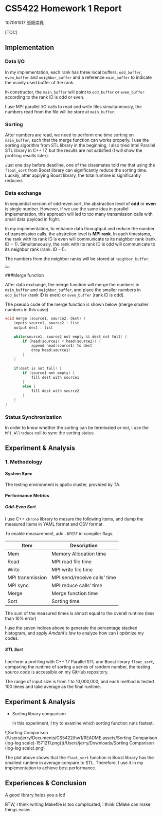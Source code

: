 # CS5422 Homework 1 Report

107061517 張簡崇堯

[TOC]

## Implementation

### Data I/O

In my implementation, each rank has three local buffers, ``odd_buffer``, ``even_buffer`` and ``neighbor_buffer`` and a reference ``main_buffer`` to indicate the mainly used buffer of the rank.

In constructor, the ``main_buffer`` will point to ``odd_buffer`` or ``even_buffer`` according to the rank ID is odd or even.

I use MPI parallel I/O calls to read and write files simultaneously, the numbers read from the file will be store at ``main_buffer``.

### Sorting

After numbers are read, we need to perform one time sorting on ``main_buffer``, such that the merge function can works properly. I use the sorting algorithm from STL library in the beginning, I also tried Intel Parallel STL library in C++ 17, but the results are not satisfied (I will show the profiling results later).

Just one day before deadline, one of the classmates told me that using the ``float_sort`` from Boost library can significantly reduce the sorting time. Luckily, after applying Boost library, the total runtime is significantly reduced.

### Data exchange

In sequential version of odd-even sort, the abstraction level of **odd** or **even** is single number. However, if we use the same idea in parallel implementation, this approach will led to too many transmission calls with small data payload in flight. 

In my implementation, to enhance data throughput and reduce the number of transmission calls, the abstrction level is **MPI rank**. In each timestamp, the rank with its rank ID is even will communicate to its neighbor rank (rank ID + 1). Simultaneously, the rank with its rank ID is odd will communicate to its neighbor rank (rank. ID - 1).

The numbers from the neighbor ranks will be stored at ``neighbor_buffer``.

<img src="/Users/jerry/Documents/CS5422/hw1/README.assets/Untitled.png" alt="ra" style="zoom:50%;" />



###Merge function

After data exchange, the merge function will merge the numbers in ``main_buffer`` and ``neighbor_buffer``, and place the smaller numbers in ``odd_buffer`` (rank ID is even) or ``even_buffer`` (rank ID is odd). 

The pseudo code of the merge function is shown below (merge smaller numbers in this case)

```c
void merge (source1, source2, dest) {
    inputs source1, source2 : list
    output dest : list
    
    while(source1, source2 not empty && dest not full) {
        if (head(source1) < head(source2)) {
        	append head(source1) to dest
            drop head(source1)
        }
    }
    
    if(dest is not full) {
        if (source1 not empty) {
            fill dest with source1
        }
        else {
            fill dest with source2
        }
    }
}
```

### Status Synchronization

In order to know whether the sorting can be terminated or not, I use the ``MPI_Allreduce`` call to sync the sorting status.

## Experiment & Analysis

### 1. Methodology

#### System Spec

The testing environment is apollo cluster, provided by TA. 	

#### Performance Metrics

##### Odd-Even Sort

I use C++ ``chrono`` library to mesure the following items, and dump the measured items in YAML format and CSV format. 

To enable measurement, add ``-DPERF`` in compiler flags.

| Item             | Description                  |
| ---------------- | ---------------------------- |
| Mem              | Memory Allocation time       |
| Read             | MPI read file time           |
| Write            | MPI write file time          |
| MPI transmission | MPI send/receive calls' time |
| MPI sync         | MPI reduce calls' time       |
| Merge            | Merge function time          |
| Sort             | Sorting time                 |

The sum of the measured times is almost equal to the overall runtime (less than 10% error)

I use the seven indices above to generate the percentage stacked histogram, and apply *Amdahl's law* to analyze how can I optimize my codes.

##### STL Sort

I perform a profiling with C++ 17 Parallel STL and Boost library ``float_sort``, comparing the runtime of sorting a series of random number, the testing source code is accessible on my GitHub repository.

The range of input size is from 1 to 10,000,000, and each method is tested 100 times and take average as the final runtime.

## Experiment & Analysis

*   Sorting library comparison

    In this experiment, I try to examine which sorting function runs fastest.

![Sorting Comparison (/Users/jerry/Documents/CS5422/hw1/README.assets/Sorting Comparison (log-log scale)-1571211.png)](/Users/jerry/Downloads/Sorting Comparison (log-log scale).png)

The plot above shows that the ``float_sort`` function in Boost library has the smallest runtime in average compare to STL. Therefore, I use it in my implementation to achieve best performance.

## Experiences & Conclusion

A good library helps you a lot!

BTW, I think writing Makefile is too complicated, I think CMake can make things easier.